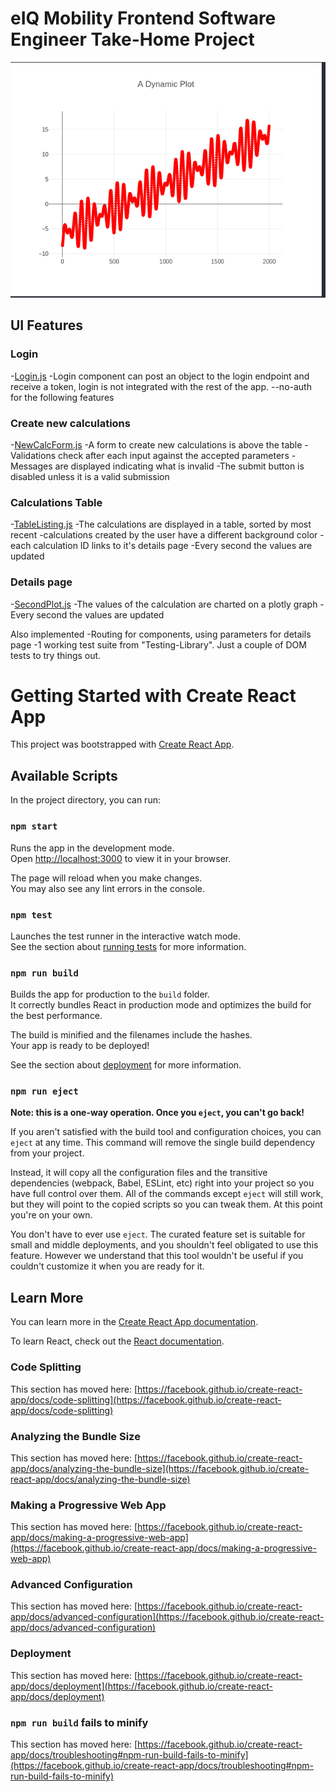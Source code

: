 # eIQ Mobility Frontend Software Engineer Take-Home Project
![This is a dynamic plot](https://github.com/JeffRice/reactUI/blob/main/my-app/public/dynamicplot.jpg)

## UI Features
### Login 
-[Login.js](https://github.com/JeffRice/reactUI/blob/main/my-app/src/Login.js)
-Login component can post an object to the login endpoint and receive a token, login is not integrated with the rest of the app. 
--no-auth for the following features

### Create new calculations
-[NewCalcForm.js](https://github.com/JeffRice/reactUI/blob/main/my-app/src/NewCalcForm.js)
-A form to create new calculations is above the table
-Validations check after each input against the accepted parameters
-Messages are displayed indicating what is invalid
-The submit button is disabled unless it is a valid submission

### Calculations Table 
-[TableListing.js](https://github.com/JeffRice/reactUI/blob/main/my-app/src/TableListing.js)
-The calculations are displayed in a table, sorted by most recent
-calculations created by the user have a different background color
-each calculation ID links to it's details page
-Every second the values are updated

### Details page
-[SecondPlot.js](https://github.com/JeffRice/reactUI/blob/main/my-app/src/SecondPlot.js)
-The values of the calculation are charted on a plotly graph
-Every second the values are updated 

Also implemented 
-Routing for components, using parameters for details page
-1 working test suite from "Testing-Library". Just a couple of DOM tests to try things out.

# Getting Started with Create React App

This project was bootstrapped with [Create React App](https://github.com/facebook/create-react-app).

## Available Scripts

In the project directory, you can run:

### `npm start`

Runs the app in the development mode.\
Open [http://localhost:3000](http://localhost:3000) to view it in your browser.

The page will reload when you make changes.\
You may also see any lint errors in the console.

### `npm test`

Launches the test runner in the interactive watch mode.\
See the section about [running tests](https://facebook.github.io/create-react-app/docs/running-tests) for more information.

### `npm run build`

Builds the app for production to the `build` folder.\
It correctly bundles React in production mode and optimizes the build for the best performance.

The build is minified and the filenames include the hashes.\
Your app is ready to be deployed!

See the section about [deployment](https://facebook.github.io/create-react-app/docs/deployment) for more information.

### `npm run eject`

**Note: this is a one-way operation. Once you `eject`, you can't go back!**

If you aren't satisfied with the build tool and configuration choices, you can `eject` at any time. This command will remove the single build dependency from your project.

Instead, it will copy all the configuration files and the transitive dependencies (webpack, Babel, ESLint, etc) right into your project so you have full control over them. All of the commands except `eject` will still work, but they will point to the copied scripts so you can tweak them. At this point you're on your own.

You don't have to ever use `eject`. The curated feature set is suitable for small and middle deployments, and you shouldn't feel obligated to use this feature. However we understand that this tool wouldn't be useful if you couldn't customize it when you are ready for it.

## Learn More

You can learn more in the [Create React App documentation](https://facebook.github.io/create-react-app/docs/getting-started).

To learn React, check out the [React documentation](https://reactjs.org/).

### Code Splitting

This section has moved here: [https://facebook.github.io/create-react-app/docs/code-splitting](https://facebook.github.io/create-react-app/docs/code-splitting)

### Analyzing the Bundle Size

This section has moved here: [https://facebook.github.io/create-react-app/docs/analyzing-the-bundle-size](https://facebook.github.io/create-react-app/docs/analyzing-the-bundle-size)

### Making a Progressive Web App

This section has moved here: [https://facebook.github.io/create-react-app/docs/making-a-progressive-web-app](https://facebook.github.io/create-react-app/docs/making-a-progressive-web-app)

### Advanced Configuration

This section has moved here: [https://facebook.github.io/create-react-app/docs/advanced-configuration](https://facebook.github.io/create-react-app/docs/advanced-configuration)

### Deployment

This section has moved here: [https://facebook.github.io/create-react-app/docs/deployment](https://facebook.github.io/create-react-app/docs/deployment)

### `npm run build` fails to minify

This section has moved here: [https://facebook.github.io/create-react-app/docs/troubleshooting#npm-run-build-fails-to-minify](https://facebook.github.io/create-react-app/docs/troubleshooting#npm-run-build-fails-to-minify)

